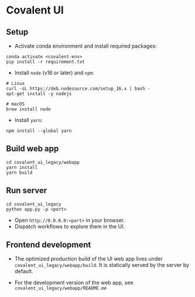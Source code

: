 # Covalent UI

## Setup

-   Activate conda environment and install required packages:

```shell
conda activate <covalent-env>
pip install -r requirement.txt
```

-   Install `node` (v16 or later) and `npm`:

```shell
# Linux
curl -sL https://deb.nodesource.com/setup_16.x | bash -
apt-get install -y nodejs

# macOS
brew install node
```

-   Install `yarn`:

```shell
npm install --global yarn
```

## Build web app

```
cd covalent_ui_legacy/webapp
yarn install
yarn build
```

## Run server

```shell
cd covalent_ui_legacy
python app.py -p <port>
```

-   Open `http://0.0.0.0:<port>` in your browser.
-   Dispatch workflows to explore them in the UI.

## Frontend development

-   The optimized production build of the UI web app lives under `covalent_ui_legacy/webapp/build`. It is statically served by the server by default.

-   For the development version of the web app, see `covalent_ui_legacy/webapp/README.me`
